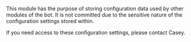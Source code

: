This module has the purpose of storing configuration data used by other modules of the bot.  It is not committed due to the sensitive nature of the configuration settings stored within.  

If you need access to these configuration settings, please contact Casey.  
